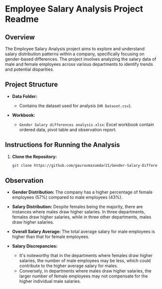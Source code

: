# Employee Salary Analysis Project Readme

## Overview

The Employee Salary Analysis project aims to explore and understand salary distribution patterns within a company, specifically focusing on gender-based differences. The project involves analyzing the salary data of male and female employees across various departments to identify trends and potential disparities.

## Project Structure

- **Data Folder:**
  - Contains the dataset used for analysis (`HR Dataset.csv`).
  
- **Workbook:**
  - `Gender Salary differences analysis.xlsx`: Excel workbook contain ordered data, pivot table and observation report.

## Instructions for Running the Analysis

1. **Clone the Repository:**
   ```bash
   git clone https://github.com/gauravmazumdar21/Gender-Salary-Differences-Analysis.git
   
## Observation
- **Gender Distribution:**
The company has a higher percentage of female employees (57%) compared to male employees (43%).

- **Salary Distribution:**
Despite females being the majority, there are instances where males draw higher salaries.
In three departments, females draw higher salaries, while in three other departments, males draw higher salaries.

- **Overall Salary Average:**
The total average salary for male employees is higher than that for female employees.

- **Salary Discrepancies:**
  - It's noteworthy that in the departments where females draw higher salaries, the number of male employees may be less, which could contribute to the higher average salary for males.
  - Conversely, in departments where males draw higher salaries, the larger number of female employees may not compensate for the higher individual male salaries.
